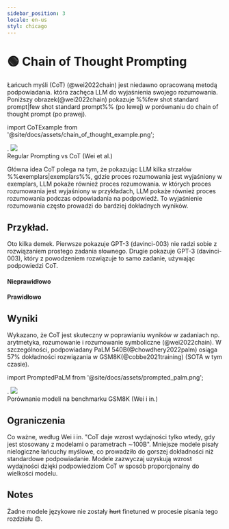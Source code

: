 ```yaml
---
sidebar_position: 3
locale: en-us
styl: chicago
---
```


# 🟢 Chain of Thought Prompting

Łańcuch myśli (CoT) (@wei2022chain) jest niedawno opracowaną metodą podpowiadania.
która zachęca LLM do wyjaśnienia swojego rozumowania. Poniższy obrazek(@wei2022chain)
pokazuje %%few shot standard prompt|few shot standard prompt%% (po lewej) w porównaniu do chain of thought prompt (po prawej).


import CoTExample from '@site/docs/assets/chain_of_thought_example.png';

<div style={{textAlign: 'center'}}>.
  <img src={CoTExample} style={{szerokość: "750px"}} />
</div>

<div style={{textAlign: 'center'}}>
Regular Prompting vs CoT (Wei et al.)
</div>

Główna idea CoT polega na tym, że pokazując LLM kilka strzałów %%exemplars|exemplars%%, gdzie proces rozumowania jest wyjaśniony w exemplars, LLM pokaże również proces rozumowania.
w których proces rozumowania jest wyjaśniony w przykładach, LLM pokaże również proces rozumowania
podczas odpowiadania na podpowiedź. To wyjaśnienie rozumowania często prowadzi do bardziej dokładnych
wyników.

## Przykład.

Oto kilka demek. Pierwsze pokazuje GPT-3 (davinci-003)
nie radzi sobie z rozwiązaniem prostego zadania słownego. Drugie pokazuje GPT-3 (davinci-003), który z powodzeniem rozwiązuje to samo zadanie, używając podpowiedzi CoT.

#### Nieprawidłowo

<div trydyno-embed="" openai-model="text-davinci-003" initial-prompt="Który sposób dotarcia do pracy jest szybszy?" initial-response="Opcja 1: Jedź 1000 minutowym autobusem, potem półgodzinnym pociągiem, a na koniec 10 minut jazdy rowerem.\Opcja 2: Jedź 800 minut autobusem, potem pół godziny pociągiem, a na koniec 30 minut rowerem." initial-response="Opcja 1 jest szybszym sposobem dotarcia do pracy." max-tokens="256" box-rows="7" model-temp="0" top-p="0"></div>

#### Prawidłowo

<div trydyno-embed="" openai-model="text-davinci-003" initial-prompt="Który sposób dotarcia do domu jest szybszy?\NOpcja 1: Weź 10 minutowy autobus, następnie 40 minutowy autobus, a na koniec 10 minutowy pociąg.\NOpcja 2: Weź 90 minutowy pociąg, następnie 45 minutową przejażdżkę rowerem, a na koniec 10 minutowy autobus.\NOpcja 1 zajmie 10+40+10 = 60 minut.\NOpcja 2 zajmie 90+45+10=145 minut.\NPonieważ opcja 1 trwa 60 minut, a opcja 2 145 minut, opcja 1 jest szybsza.\NKtóra z nich jest szybszym sposobem dotarcia do pracy? \NOpcja 1: Jedź 1000 minut autobusem, potem półgodzinnym pociągiem, a na koniec 10 minut rowerem.\NOpcja 2: Jedź 800 minut autobusem, potem godzinnym pociągiem, a na koniec 30 minut rowerem." initial-response="Opcja 1 zajmie 1000+30+10 = 1040 minut.
Opcja 2 zajmie 800+60+30 = 890 minut.
Ponieważ opcja 2 zajmuje 890 minut, a opcja 1 zajmuje 1040 minut, opcja 2 jest szybsza." max-tokens="256" box-rows="18" model-temp="0" top-p="0"></div>

## Wyniki

Wykazano, że CoT jest skuteczny w poprawianiu wyników w zadaniach np.
arytmetyka, rozumowanie i rozumowanie symboliczne (@wei2022chain).
W szczególności, podpowiadany PaLM 540B(@chowdhery2022palm) osiąga 57% dokładności rozwiązania
w GSM8K(@cobbe2021training) (SOTA w tym czasie).

import PromptedPaLM from '@site/docs/assets/prompted_palm.png';

<div style={{textAlign: 'center'}}>.
  <img src={PromptedPaLM} style={{width: "300px"}} />
</div>

<div style={{textAlign: 'center'}}>
Porównanie modeli na benchmarku GSM8K (Wei i in.)
</div>

## Ograniczenia

Co ważne, według Wei i in. "CoT daje wzrost wydajności tylko wtedy, gdy jest stosowany z modelami o parametrach ∼100B". Mniejsze modele pisały nielogiczne łańcuchy myślowe, co prowadziło do gorszej dokładności niż standardowe podpowiadanie. Modele zazwyczaj uzyskują wzrost wydajności dzięki podpowiedziom CoT w sposób proporcjonalny do wielkości modelu.


## Notes

Żadne modele językowe nie zostały ~~hurt~~ finetuned w procesie pisania tego rozdziału 😊.

